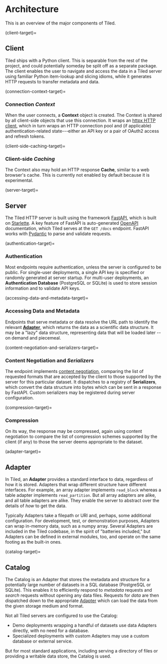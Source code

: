 # Architecture

This is an overview of the major components of Tiled.

(client-target)=
## Client

Tiled ships with a Python client. This is separable from the rest of the
project, and could potentially someday be split off as a separate package. The
client enables the user to navigate and access the data in a Tiled server using
familiar Python item-lookup and slicing idioms, while it generates HTTP
requests to transfer metadata and data.

(connection-context-target)=
### Connection _Context_
When the user connects, a **Context** object is created. The Context is
shared by all client-side objects that use this connection. It wraps an
[httpx HTTP client][httpx], which in turn wraps an HTTP connection pool and (if
applicable) authentication-related state---either an API key or a pair of
OAuth2 access and refresh tokens.

(client-side-caching-target)=
### Client-side _Caching_
The Context also may hold an HTTP response **Cache**, similar to a web
browser's cache. This is currently not enabled by default because it is
experimental.

(server-target)=
## Server

The Tiled HTTP server is built using the framework [FastAPI][], which is built
on [Starlette][]. A key feature of FastAPI is auto-generated [OpenAPI][]
documentation, which Tiled serves at the `GET /docs` endpoint. FastAPI
works with [Pydantic][] to parse and validate requests.

(authentication-target)=
### Authentication
Most endpoints require authentication, unless the server is configured to be
public. For single-user deployments, a single API key is specified or randomly
generated at server startup. For multi-user deployments, an **Authentication
Database** (PostgreSQL or SQLite) is used to store session information and to
validate API keys.

(accessing-data-and-metadata-target)=
### Accessing Data and Metadata
Endpoints that serve metadata or data resolve the URL path to identify the
relevant [**Adapter**](#adapter-target), which returns the data
as a scientific data structure. It may be a "lazy" data structure,
representing data that will be loaded later -- on demand and piecemeal.

(content-negotiation-and-serializers-target)=
### Content Negotiation and _Serializers_
The endpoint implements [content negotiation][], comparing the list of requested formats
that are accepted by the client to those supported by the server for this particular
dataset. It dispatches to a registry of **Serializers**, which convert the data
structure into bytes which can be sent in a response by FastAPI. Custom
serializers may be registered during server configuration.

(compression-target)=
### Compression
On its way, the response may be compressed, again using content negotiation
to compare the list of compression schemes supported by the client (if any)
to those the server deems appropriate to the dataset.

(adapter-target)=
## Adapter

In Tiled, an **Adapter** provides a standard interface to data, regardless of
how it is stored. Adapters that wrap different structure have different
interfaces. For example, an array adapter implements `read_block` whereas a
table adapter implements `read_partition`. But all array adapters are alike,
and all table adapters are alike. They enable the server to abstract over
the details of _how_ to get the data.

Typically Adapters take a filepath or URI and, perhaps, some additional
configuration. For development, test, or demonstration purposes, Adapters can wrap
in-memory data, such as a numpy array. Several Adapters are included in the Tiled
codebase, in the spirit of "batteries included," but Adapters can be defined in
external modules, too, and operate on the same footing as the built-in ones.

(catalog-target)=
## Catalog

The Catalog is an Adapter that stores the metadata and structure for a
potentially large number of datasets in a SQL database (PostgreSQL or SQLite).
This enables it to efficiently respond to _metadata_ requests and _search_
requests without opening any data files. Requests for _data_ are then
dispatched down to the appropriate [Adapter](#adapter-target) which can load the data
from the given storage medium and format.

Not all Tiled servers are configured to use the Catalog:

* Demo deployments wrapping a handful of datasets use data Adapters directly,
  with no need for a database.
* Specialized deployments with custom Adapters may use a custom database or
  external service.

But for most standard applications, including serving a directory of files or
providing a writable data store, the Catalog is used.

[FastAPI]: https://fastapi.tiangolo.com/
[httpx]: https://www.python-httpx.org/
[Starlette]: https://www.starlette.io/
[OpenAPI]: https://www.openapis.org/
[Pydantic]: https://docs.pydantic.dev/
[content negotiation]: https://developer.mozilla.org/en-US/docs/Web/HTTP/Content_negotiation
